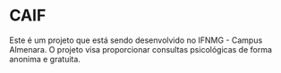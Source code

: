 # CAIF
Este é um projeto que está sendo desenvolvido no IFNMG - Campus Almenara. O projeto visa proporcionar consultas psicológicas de forma anonima e gratuita.
